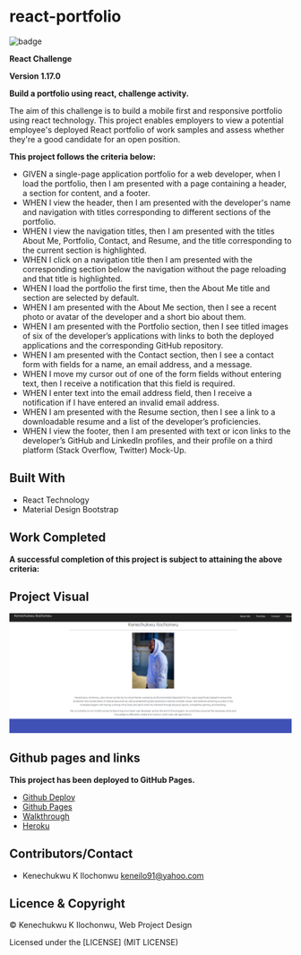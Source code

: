 # react-portfolio

![badge](https://img.shields.io/badge/License-mit-red.svg)

**React Challenge**

**Version 1.17.0**

**Build a portfolio using react, challenge activity.**

The aim of this challenge is to build a mobile first and responsive portfolio using react technology. This project enables employers to view a potential employee's deployed React portfolio of work samples and assess whether they're a good candidate for an open position.

**This project follows the criteria below:**

- GIVEN a single-page application portfolio for a web developer, when I load the portfolio, then I am presented with a page containing a header, a section for content, and a footer.
- WHEN I view the header, then I am presented with the developer's name and navigation with titles corresponding to different sections of the portfolio.
- WHEN I view the navigation titles, then I am presented with the titles About Me, Portfolio, Contact, and Resume, and the title corresponding to the current section is highlighted.
- WHEN I click on a navigation title then I am presented with the corresponding section below the navigation without the page reloading and that title is highlighted.
- WHEN I load the portfolio the first time, then the About Me title and section are selected by default.
- WHEN I am presented with the About Me section, then I see a recent photo or avatar of the developer and a short bio about them.
- WHEN I am presented with the Portfolio section, then I see titled images of six of the developer’s applications with links to both the deployed applications and the corresponding GitHub repository.
- WHEN I am presented with the Contact section, then I see a contact form with fields for a name, an email address, and a message.
- WHEN I move my cursor out of one of the form fields without entering text, then I receive a notification that this field is required.
- WHEN I enter text into the email address field, then I receive a notification if I have entered an invalid email address.
- WHEN I am presented with the Resume section, then I see a link to a downloadable resume and a list of the developer’s proficiencies.
- WHEN I view the footer, then I am presented with text or icon links to the developer’s GitHub and LinkedIn profiles, and their profile on a third platform (Stack Overflow, Twitter) 
Mock-Up.

## Built With

- React Technology
- Material Design Bootstrap


## Work Completed

**A successful completion of this project is subject to attaining the above criteria:**

## Project Visual

![Project-Picture](./public/screenshot.png)


## Github pages and links

**This project has been deployed to GitHub Pages.** 

- [Github Deploy](https://kenesei91.github.io/react-portfolio/)
- [Github Pages](https://github.com/kenesei91/react-portfolio)
- [Walkthrough](https://watch.screencastify.com/v/rfG0opCIbblLU2LQPonO)
- [Heroku](https://guarded-journey-14501.herokuapp.com/)



## Contributors/Contact

- Kenechukwu K Ilochonwu <keneilo91@yahoo.com>


## Licence & Copyright


© Kenechukwu K Ilochonwu, Web Project Design


Licensed under the [LICENSE] (MIT LICENSE)
